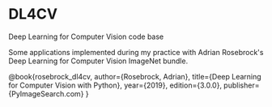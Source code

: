 # DL4CV
Deep Learning for Computer Vision code base

Some applications implemented during my practice with Adrian Rosebrock's Deep Learning for Computer Vision ImageNet bundle. <br>
 
@book{rosebrock_dl4cv,
  author={Rosebrock, Adrian},
  title={Deep Learning for Computer Vision with Python},
  year={2019},
  edition={3.0.0},
  publisher={PyImageSearch.com}
}